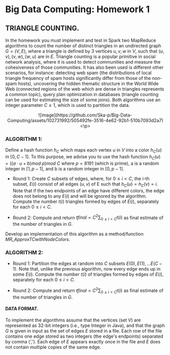 #  Big Data Computing: Homework 1

## TRIANGLE COUNTING. 
In the homework you must implement and test in Spark two MapReduce algorithms to count the number of distinct triangles in an undirected graph $G=(V,E)$, where a triangle is defined by 3 vertices $u,v,w$
in $V$, such that $(u,v),(v,w),(w,u)$ are in $E$. Triangle counting is a popular primitive in social network analysis, where it is used to detect communities and measure the cohesiveness of those communities. 
It has also been used is different other scenarios, for instance: detecting web spam (the distributions of local triangle frequency of spam hosts significantly differ from those of the non-spam hosts), 
uncovering the hidden thematic structure in the World Wide Web (connected regions of the web which are dense in triangles represents a common topic), 
query plan optimization in databases (triangle counting can be used for estimating the size of some joins). 
Both algorithms use an integer parameter $C \geq 1$, which is used to partition the data.

<p align="center">
![image](https://github.com/Ska-p/Big-Data-Computing/assets/102731992/505492fe-3516-4e62-92b1-510b7093d2a7)
<\p>
  
### ALGORITHM 1: 
Define a hash function $h_C$ which maps each vertex $u$ in $V$ into a color $h_C(u)$ in $[0,C−1]$. To this purpose, we advise you to use the hash function $h_C(u)=((a⋅u+b)mod\:p)mod\:C$
where $p=8191$ (which is prime), a is a random integer in $[1,p−1]$, and b is a random integer in $[0,p−1]$.

+ Round 1: Create $C$ subsets of edges, where, for $0 \leq i < C$, the i-th subset, $E(i)$ consist of all edges $(u,v)$ of E such that $h_C(u)=h_C(v)=i$. 
Note that if the two endpoints of an edge have different colors, the edge does not belong to any $E(i)$ and will be ignored by the algorithm.
Compute the number $t(i)$ triangles formed by edges of $E(i)$, separately for each $0 \leq i < C$. 

+ Round 2: Compute and return $tfinal = C^2 \sum_{0 \leq i < C} t(i)$ as final estimate of the number of triangles in $G$.

Develop an implementation of this algorithm as a method/function *MR_ApproxTCwithNodeColors*.

### ALGORITHM 2:
+ Round 1: Partition the edges at random into $C$ subsets $E(0),E(1),...E(C−1)$. Note that, unlike the previous algorithm, now every edge ends up in some $E(i)$.
Compute the number $t(i)$ of triangles formed by edges of $E(i)$, separately for each $0 \leq i < C$.

+ Round 2: Compute and return  $tfinal = C^2 \sum_{0 \leq i < C} t(i)$ as final estimate of the number of triangles in $G$.

#### DATA FORMAT. 
To implement the algorithms assume that the vertices (set $V$) are represented as 32-bit integers (i.e., type Integer in Java), and that the graph $G$ is given in input as the set of edges $E$
stored in a file. Each row of the file contains one edge stored as two integers (the edge's endpoints) separated by comma (','). Each edge of $E$ appears exactly once in the file and $E$
does not contain multiple copies of the same edge.
